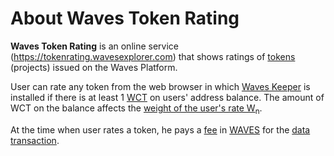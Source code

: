 # About Waves Token Rating

**Waves Token Rating** is an online service (<https://tokenrating.wavesexplorer.com>) that shows ratings of [tokens](/blockchain/token.md) (projects) issued on the Waves Platform.

User can rate any token from the web browser in which [Waves Keeper](/waves-keeper/about-waves-keeper.md) is installed if there is at least 1 [WCT](/blockchain/token/wct.md) on users' address balance. The amount of WCT on the balance affects the [weight of the user's rate W<sub>n</sub>](/waves-token-rating/rating-formula.md).

At the time when user rates a token, he pays a [fee](/blockchain/transaction/transaction-fee.md) in [WAVES](/blockchain/token/waves.md) for the [data transaction](/blockchain/transaction-type/data-transaction.md).
